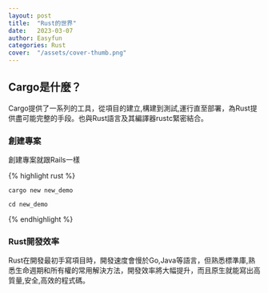 ```yaml
---
layout: post
title:  "Rust的世界"
date:   2023-03-07
author: Easyfun
categories: Rust
cover:  "/assets/cover-thumb.png"
---
```




## Cargo是什麼？

Cargo提供了一系列的工具，從項目的建立,構建到測試,運行直至部署，為Rust提供盡可能完整的手段。也與Rust語言及其編譯器rustc緊密結合。

### 創建專案

創建專案就跟Rails一樣

{% highlight rust %}

    cargo new new_demo

    cd new_demo

{% endhighlight %}

### Rust開發效率

Rust在開發最初手寫項目時，開發速度會慢於Go,Java等語言，但熟悉標準庫,熟悉生命週期和所有權的常用解決方法，開發效率將大幅提升，而且原生就能寫出高質量,安全,高效的程式碼。

